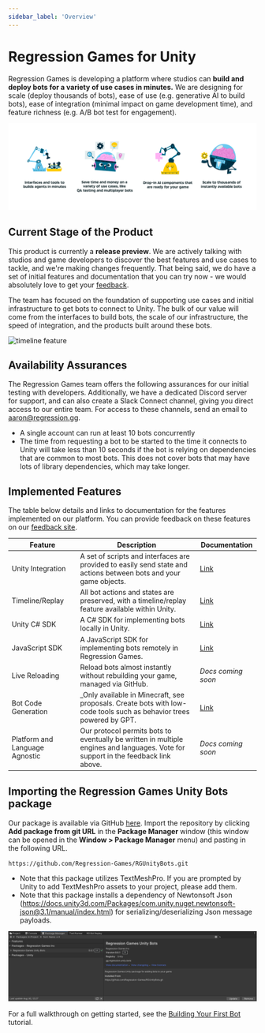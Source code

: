 ```yaml
---
sidebar_label: 'Overview'
---
```


# Regression Games for Unity

Regression Games is developing a platform where studios can **build and deploy bots for a variety of use cases in minutes.** We are designing for scale (deploy thousands of bots), ease of use (e.g. generative AI to build bots), ease of integration (minimal impact on game development time), and feature richness (e.g. A/B bot test for engagement).

![vision](img/vision.png)

## Current Stage of the Product

This product is currently a **release preview**. We are actively talking with studios and game developers to discover the best features and use cases to tackle, and we're making changes frequently. That being said, we do have
a set of initial features and documentation that you can try now - we would absolutely love to get your [feedback](https://regression-games.sleekplan.app/feedback).

The team has focused on the foundation of supporting use cases and initial infrastructure to get bots to connect to Unity. The bulk
of our value will come from the interfaces to build bots, the scale of our infrastructure, the speed of integration, and the products
built around these bots.

![timeline feature](img/replay/timeline.png)

## Availability Assurances

The Regression Games team offers the following assurances for our initial testing with developers. Additionally, we have a dedicated Discord server for support, and can also create a Slack Connect channel, giving you direct access to our entire team. For access to
these channels, send an email to [aaron@regression.gg](mailto:aaron@regression.gg).

* A single account can run at least 10 bots concurrently
* The time from requesting a bot to be started to the time it connects to Unity will take less than 10 seconds if the bot is relying on dependencies that are common to most bots. This does not cover bots that may have lots of library dependencies, which may take longer.

## Implemented Features

The table below details and links to documentation for the features implemented on our platform. You can provide feedback on these
features on our [feedback site](https://regression-games.sleekplan.app/feedback).

| **Feature**                    | **Description**                                                                                                                    | **Documentation**                                                                                      |
|--------------------------------|------------------------------------------------------------------------------------------------------------------------------------|--------------------------------------------------------------------------------------------------------|
| Unity Integration              | A set of scripts and interfaces are provided to easily send state and actions between bots and your game objects.                  | [Link](./RGBotSpawnManager)                                                                            |
| Timeline/Replay                | All bot actions and states are preserved, with a timeline/replay feature available within Unity.                                   | [Link](./in-editor-replay)                                                                             |
| Unity C# SDK                   | A C# SDK for implementing bots locally in Unity.                                                                                   | [Link](./csharp/configuration)                                                                         |
| JavaScript SDK                 | A JavaScript SDK for implementing bots remotely in Regression Games.                                                               | [Link](./javascript/configuration)                                                                     |
| Live Reloading                 | Reload bots almost instantly without rebuilding your game, managed via GitHub.                                                     | _Docs coming soon_                                                                                     |
| Bot Code Generation            | _Only available in Minecraft, see proposals. Create bots with low-code tools such as behavior trees powered by GPT.                | [Link](../../../players/creating-bots/agent-builder)                                                   |
| Platform and Language Agnostic | Our protocol permits bots to eventually be written in multiple engines and languages. Vote for support in the feedback link above. | _Docs coming soon_                                                                                     |

## Importing the Regression Games Unity Bots package

Our package is available via GitHub [here](https://github.com/Regression-Games/RGUnityBots). Import the repository by 
clicking **Add package from git URL** in the **Package Manager** window (this window can be opened
in the **Window > Package Manager** menu) and pasting in the following URL.

```
https://github.com/Regression-Games/RGUnityBots.git
```

- Note that this package utilizes TextMeshPro.  If you are prompted by Unity to add TextMeshPro assets to your project, please add them.
- Note that this package installs a dependency of Newtonsoft Json (https://docs.unity3d.com/Packages/com.unity.nuget.newtonsoft-json@3.1/manual/index.html) for serializing/deserializing Json message payloads.

![Screenshot of the package imported into the project](../tutorials/first_bot_tutorial_images/tutorial_1_package.png)

For a full walkthrough on getting started, see the [Building Your First Bot](../tutorials/first_tutorial.md) tutorial.